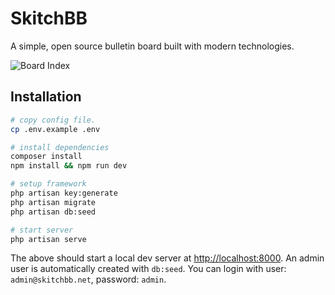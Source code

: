 # SkitchBB
A simple, open source bulletin board built with modern technologies.

![Board Index](https://i.imgur.com/x12PECz.png)

## Installation
```bash
# copy config file.
cp .env.example .env

# install dependencies
composer install
npm install && npm run dev

# setup framework
php artisan key:generate
php artisan migrate
php artisan db:seed

# start server
php artisan serve
```

The above should start a local dev server at [http://localhost:8000](http://localhost:8000). An admin user is automatically created with `db:seed`. You can login with user: `admin@skitchbb.net`, password: `admin`.

